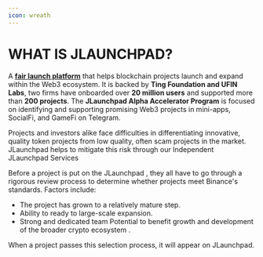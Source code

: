 ```yaml
---
icon: wreath
---
```


# WHAT IS JLAUNCHPAD?

A [**fair launch platform**](https://www.jlaunchpad.com/) that helps blockchain projects launch and expand within the Web3 ecosystem. It is backed by **Ting Foundation and UFIN Labs**, two firms have onboarded over **20 million users** and supported more than **200 projects**. The **JLaunchpad Alpha Accelerator Program** is focused on identifying and supporting promising Web3 projects in mini-apps, SocialFi, and GameFi on Telegram.

Projects and investors alike face difficulties in differentiating innovative, quality token projects from low quality, often scam projects in the market. JLaunchpad helps to mitigate this risk through our Independent JLaunchpad Services

Before a project is put on the JLaunchpad , they all have to go through a rigorous review process to determine whether projects meet Binance's standards. Factors include:&#x20;

* The project has grown to a relatively mature step.
* Ability to ready to large-scale expansion.
* Strong and dedicated team Potential to benefit growth and development of the broader crypto ecosystem .

When a project passes this selection process, it will appear on JLaunchpad.
